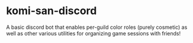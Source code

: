 # komi-san-discord

A basic discord bot that enables per-guild color roles (purely cosmetic)
as well as other various utilities for organizing game sessions with friends!
